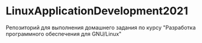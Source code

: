 # LinuxApplicationDevelopment2021
Репозиторий для выполнения домашнего задания по курсу "Разработка программного обеспечения для GNU/Linux"
